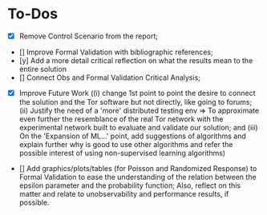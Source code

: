 # To-Dos
- [x] Remove Control Scenario from the report;
- [] Improve Formal Validation with bibliographic references;
- [y] Add a more detail critical reflection on what the results mean to the entire solution
- [] Connect Obs and Formal Validation Critical Analysis;
- [x] Improve Future Work ((i) change 1st point to point the desire to connect the solution and the Tor software but not directly, like going to forums; (ii) Justify the need of a 'more' distributed testing env ⇒ To approximate even further the resemblance of the real Tor network with the experimental network built to evaluate and validate our solution; and (iii) On the 'Expansion of ML...' point, add suggestions of algorithms and explain further why is good to use other algorithms and refer the possible interest of using non-supervised learning algorithms)
- [] Add graphics/plots/tables (for Poisson and Randomized Response) to Formal Validation to ease the understanding of the relation between the epsilon parameter and the probability function; Also, reflect on this matter and relate to unobservability and performance results, if possible.